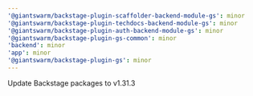 ```yaml
---
'@giantswarm/backstage-plugin-scaffolder-backend-module-gs': minor
'@giantswarm/backstage-plugin-techdocs-backend-module-gs': minor
'@giantswarm/backstage-plugin-auth-backend-module-gs': minor
'@giantswarm/backstage-plugin-gs-common': minor
'backend': minor
'app': minor
'@giantswarm/backstage-plugin-gs': minor
---
```


Update Backstage packages to v1.31.3
